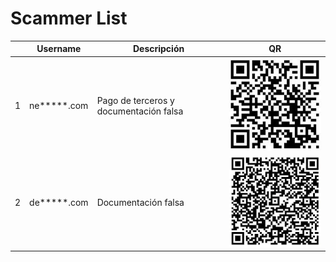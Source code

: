 # Scammer List

| | Username | Descripción | QR |
| ----------- | ----------- | ----------- | ----------- |
| 1 | ne\*\*\*\*\*.com | Pago de terceros y documentación falsa | ![ne*****.com QR](/QRs/1.png) |
| 2 | de\*\*\*\*\*.com | Documentación falsa | ![de*****.com QR](/QRs/2.png) |
